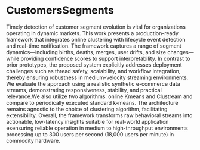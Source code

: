 # CustomersSegments
Timely detection of customer segment evolution is vital for organizations operating in dynamic markets. This work presents a production-ready framework that integrates online clustering with lifecycle event detection and real-time notification. The framework captures a range of segment dynamics—including births, deaths, merges, user drifts, and size changes—while providing confidence scores to support interpretability. In contrast to prior prototypes, the proposed system explicitly addresses deployment challenges such as thread safety, scalability, and workflow integration, thereby ensuring robustness in medium-velocity streaming environments. We evaluate the approach using a realistic synthetic e-commerce data streams, demonstrating responsiveness, stability, and practical relevance.We also utilize two algorithms: online Kmeans and Clustream and compare to periodically executed standard k-means. The architecture remains agnostic to the choice of clustering algorithm, facilitating extensibility. Overall, the framework transforms raw behavioral streams into actionable, low-latency insights suitable for real-world application esensuring reliable operation in medium to high-throughput environments processing up to 300 users per second (18,000 users per minute) in commodity hardware.

